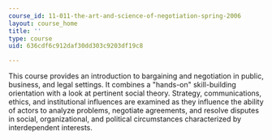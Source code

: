 ```yaml
---
course_id: 11-011-the-art-and-science-of-negotiation-spring-2006
layout: course_home
title: ''
type: course
uid: 636cdf6c912daf30dd303c9203df19c8

---
```

This course provides an introduction to bargaining and negotiation in public, business, and legal settings. It combines a "hands-on" skill-building orientation with a look at pertinent social theory. Strategy, communications, ethics, and institutional influences are examined as they influence the ability of actors to analyze problems, negotiate agreements, and resolve disputes in social, organizational, and political circumstances characterized by interdependent interests.
